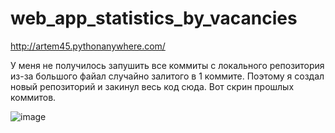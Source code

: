 # web_app_statistics_by_vacancies

http://artem45.pythonanywhere.com/

У меня не получилось запушить все коммиты с локального репозитория из-за большого файал случайно залитого в 1 коммите. 
Поэтому я создал новый репозиторий и закинул весь код сюда.
Вот скрин прошлых коммитов.

![image](https://user-images.githubusercontent.com/83068481/212474265-5a4aedd5-51ad-4a00-8123-0e99675d4985.png)
